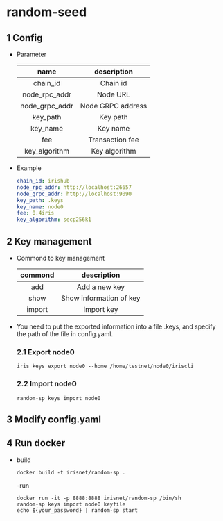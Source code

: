 # random-seed

## 1 Config

- Parameter
  
    | name | description |
    | :---: | :---: |
    | chain_id | Chain id |
    | node_rpc_addr | Node URL |
    | node_grpc_addr | Node GRPC address |
    | key_path | Key path |
    | key_name | Key name |
    | fee | Transaction fee |
    | key_algorithm | Key algorithm |

- Example
    ```yaml
    chain_id: irishub
    node_rpc_addr: http://localhost:26657
    node_grpc_addr: http://localhost:9090
    key_path: .keys
    key_name: node0
    fee: 0.4iris
    key_algorithm: secp256k1
    ```

## 2 Key management

  - Commond to key management
    
    | commond | description |
    | :---: | :---: |
    | add | Add a new key |
    | show | Show information of key |
    | import | Import key |
      
- You need to put the exported information into a file .keys, and specify the path of the file in config.yaml.

  ### 2.1 Export node0

    ```shell
    iris keys export node0 --home /home/testnet/node0/iriscli
    ```

  ### 2.2 Import node0

    ```shell
    random-sp keys import node0
    ```

## 3 Modify config.yaml

## 4 Run docker

- build
  
    ```shell
    docker build -t irisnet/random-sp .
    ```
    
  -run

    ```shell
    docker run -it -p 8888:8888 irisnet/random-sp /bin/sh
    random-sp keys import node0 keyfile
    echo ${your_password} | random-sp start
    ```
  